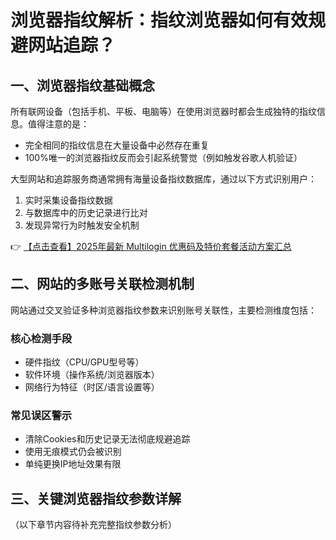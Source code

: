 # 浏览器指纹解析：指纹浏览器如何有效规避网站追踪？

## 一、浏览器指纹基础概念

所有联网设备（包括手机、平板、电脑等）在使用浏览器时都会生成独特的指纹信息。值得注意的是：

- 完全相同的指纹信息在大量设备中必然存在重复
- 100%唯一的浏览器指纹反而会引起系统警觉（例如触发谷歌人机验证）

大型网站和追踪服务商通常拥有海量设备指纹数据库，通过以下方式识别用户：
1. 实时采集设备指纹数据
2. 与数据库中的历史记录进行比对
3. 发现异常行为时触发安全机制

👉 [【点击查看】2025年最新 Multilogin 优惠码及特价套餐活动方案汇总](https://bit.ly/multIlogin)

## 二、网站的多账号关联检测机制

网站通过交叉验证多种浏览器指纹参数来识别账号关联性，主要检测维度包括：

### 核心检测手段
- 硬件指纹（CPU/GPU型号等）
- 软件环境（操作系统/浏览器版本）
- 网络行为特征（时区/语言设置等）

### 常见误区警示
- 清除Cookies和历史记录无法彻底规避追踪
- 使用无痕模式仍会被识别
- 单纯更换IP地址效果有限

## 三、关键浏览器指纹参数详解

（以下章节内容待补充完整指纹参数分析）